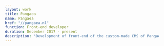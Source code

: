 ```yaml
---
layout: work
title: Pangaea
name: Pangaea
href: "//pangaea.nl"
function: Front-end developer
duration: December 2017 - present
description: "Development of front-end of the custom-made CMS of Pangaea that is used by all its clients. Delivering efficient, consistent code according to the principles of DRY and atomic design. Also, developing the front-end for the New Health Collective platform, which enables patients of all the psychiatric institutions in Europe to follow specific e-health therapy."
---
```


